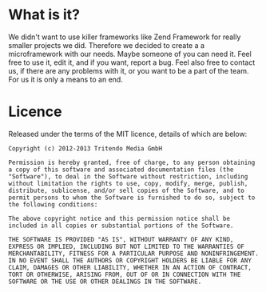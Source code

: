# What is it?

We didn't want to use killer frameworks like Zend Framework for really smaller projects we did. Therefore we decided to create a a microframework with our needs. Maybe someone of you can need it. Feel free to use it, edit it, and if you want, report a bug. Feel also free to contact us, if there are any problems with it, or you want to be a part of the team. For us it is only a means to an end.

# Licence

Released under the terms of the MIT licence, details of which are below:

```
Copyright (c) 2012-2013 Tritendo Media GmbH

Permission is hereby granted, free of charge, to any person obtaining a copy of this software and associated documentation files (the "Software"), to deal in the Software without restriction, including without limitation the rights to use, copy, modify, merge, publish, distribute, sublicense, and/or sell copies of the Software, and to permit persons to whom the Software is furnished to do so, subject to the following conditions:

The above copyright notice and this permission notice shall be included in all copies or substantial portions of the Software.

THE SOFTWARE IS PROVIDED "AS IS", WITHOUT WARRANTY OF ANY KIND, EXPRESS OR IMPLIED, INCLUDING BUT NOT LIMITED TO THE WARRANTIES OF MERCHANTABILITY, FITNESS FOR A PARTICULAR PURPOSE AND NONINFRINGEMENT. IN NO EVENT SHALL THE AUTHORS OR COPYRIGHT HOLDERS BE LIABLE FOR ANY CLAIM, DAMAGES OR OTHER LIABILITY, WHETHER IN AN ACTION OF CONTRACT, TORT OR OTHERWISE, ARISING FROM, OUT OF OR IN CONNECTION WITH THE SOFTWARE OR THE USE OR OTHER DEALINGS IN THE SOFTWARE.
```